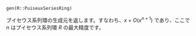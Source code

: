 ```
gen(R::PuiseuxSeriesRing)
```

プイセウス系列環の生成元を返します。すなわち、$x + O(x^{n + 1})$ であり、ここで $n$ はプイセウス系列環 $R$ の最大精度です。
